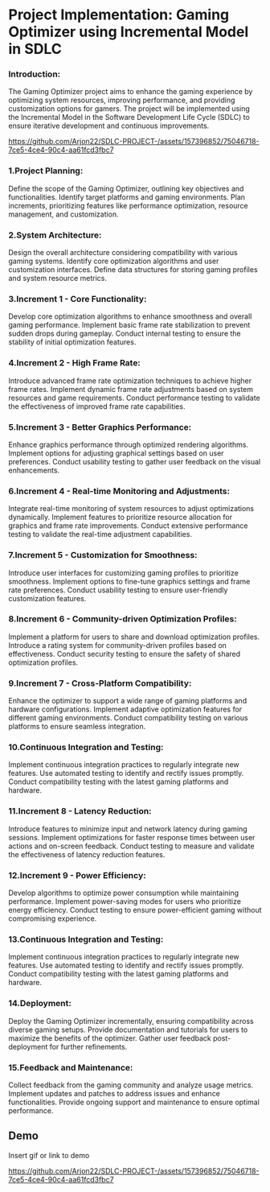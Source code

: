 # Project Implementation: Gaming Optimizer using Incremental Model in SDLC

### Introduction:

The Gaming Optimizer project aims to enhance the gaming experience by optimizing system resources, improving performance, and providing customization options for gamers. The project will be implemented using the Incremental Model in the Software Development Life Cycle (SDLC) to ensure iterative development and continuous improvements.

https://github.com/Arjon22/SDLC-PROJECT-/assets/157396852/75046718-7ce5-4ce4-90c4-aa61fcd3fbc7


### 1.Project Planning:

Define the scope of the Gaming Optimizer, outlining key objectives and functionalities.
Identify target platforms and gaming environments.
Plan increments, prioritizing features like performance optimization, resource management, and customization.

### 2.System Architecture:

Design the overall architecture considering compatibility with various gaming systems.
Identify core optimization algorithms and user customization interfaces.
Define data structures for storing gaming profiles and system resource metrics.

### 3.Increment 1 - Core Functionality:

Develop core optimization algorithms to enhance smoothness and overall gaming performance.
Implement basic frame rate stabilization to prevent sudden drops during gameplay.
Conduct internal testing to ensure the stability of initial optimization features.
### 4.Increment 2 - High Frame Rate:

Introduce advanced frame rate optimization techniques to achieve higher frame rates.
Implement dynamic frame rate adjustments based on system resources and game requirements.
Conduct performance testing to validate the effectiveness of improved frame rate capabilities.
### 5.Increment 3 - Better Graphics Performance:

Enhance graphics performance through optimized rendering algorithms.
Implement options for adjusting graphical settings based on user preferences.
Conduct usability testing to gather user feedback on the visual enhancements.
### 6.Increment 4 - Real-time Monitoring and Adjustments:

Integrate real-time monitoring of system resources to adjust optimizations dynamically.
Implement features to prioritize resource allocation for graphics and frame rate improvements.
Conduct extensive performance testing to validate the real-time adjustment capabilities.
### 7.Increment 5 - Customization for Smoothness:

Introduce user interfaces for customizing gaming profiles to prioritize smoothness.
Implement options to fine-tune graphics settings and frame rate preferences.
Conduct usability testing to ensure user-friendly customization features.
### 8.Increment 6 - Community-driven Optimization Profiles:

Implement a platform for users to share and download optimization profiles.
Introduce a rating system for community-driven profiles based on effectiveness.
Conduct security testing to ensure the safety of shared optimization profiles.
### 9.Increment 7 - Cross-Platform Compatibility:

Enhance the optimizer to support a wide range of gaming platforms and hardware configurations.
Implement adaptive optimization features for different gaming environments.
Conduct compatibility testing on various platforms to ensure seamless integration.
### 10.Continuous Integration and Testing:

Implement continuous integration practices to regularly integrate new features.
Use automated testing to identify and rectify issues promptly.
Conduct compatibility testing with the latest gaming platforms and hardware.
### 11.Increment 8 - Latency Reduction:
Introduce features to minimize input and network latency during gaming sessions.
Implement optimizations for faster response times between user actions and on-screen feedback.
Conduct testing to measure and validate the effectiveness of latency reduction features.
### 12.Increment 9 - Power Efficiency:
Develop algorithms to optimize power consumption while maintaining performance.
Implement power-saving modes for users who prioritize energy efficiency.
Conduct testing to ensure power-efficient gaming without compromising experience.

### 13.Continuous Integration and Testing:
Implement continuous integration practices to regularly integrate new features.
Use automated testing to identify and rectify issues promptly.
Conduct compatibility testing with the latest gaming platforms and hardware.
### 14.Deployment:
Deploy the Gaming Optimizer incrementally, ensuring compatibility across diverse gaming setups.
Provide documentation and tutorials for users to maximize the benefits of the optimizer.
Gather user feedback post-deployment for further refinements.
### 15.Feedback and Maintenance:
Collect feedback from the gaming community and analyze usage metrics.
Implement updates and patches to address issues and enhance functionalities.
Provide ongoing support and maintenance to ensure optimal performance.
## Demo

Insert gif or link to demo


https://github.com/Arjon22/SDLC-PROJECT-/assets/157396852/75046718-7ce5-4ce4-90c4-aa61fcd3fbc7
